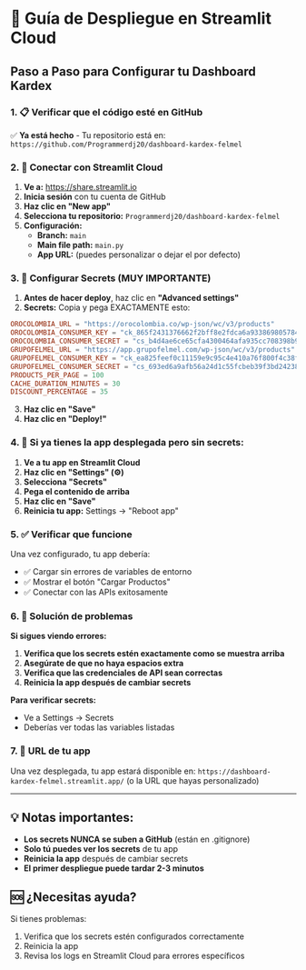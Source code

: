 # 🚀 Guía de Despliegue en Streamlit Cloud

## Paso a Paso para Configurar tu Dashboard Kardex

### 1. 📋 Verificar que el código esté en GitHub
✅ **Ya está hecho** - Tu repositorio está en: `https://github.com/Programmerdj20/dashboard-kardex-felmel`

### 2. 🔗 Conectar con Streamlit Cloud

1. **Ve a:** https://share.streamlit.io
2. **Inicia sesión** con tu cuenta de GitHub
3. **Haz clic en "New app"**
4. **Selecciona tu repositorio:** `Programmerdj20/dashboard-kardex-felmel`
5. **Configuración:**
   - **Branch:** `main`
   - **Main file path:** `main.py`
   - **App URL:** (puedes personalizar o dejar el por defecto)

### 3. 🔐 Configurar Secrets (MUY IMPORTANTE)

1. **Antes de hacer deploy**, haz clic en **"Advanced settings"**
2. **Secrets:** Copia y pega EXACTAMENTE esto:

```toml
OROCOLOMBIA_URL = "https://orocolombia.co/wp-json/wc/v3/products"
OROCOLOMBIA_CONSUMER_KEY = "ck_865f2431376662f2bff8e2fdca6a933869805784"
OROCOLOMBIA_CONSUMER_SECRET = "cs_b4d4ae6ce65cfa4300464afa935cc708398b90b4"
GRUPOFELMEL_URL = "https://app.grupofelmel.com/wp-json/wc/v3/products"
GRUPOFELMEL_CONSUMER_KEY = "ck_ea825feef0c11159e9c95c4e410a76f800f4c38f"
GRUPOFELMEL_CONSUMER_SECRET = "cs_693ed6a9afb56a24d1c55fcbeb39f3bd2423818d"
PRODUCTS_PER_PAGE = 100
CACHE_DURATION_MINUTES = 30
DISCOUNT_PERCENTAGE = 35
```

3. **Haz clic en "Save"**
4. **Haz clic en "Deploy!"**

### 4. 🎯 Si ya tienes la app desplegada pero sin secrets:

1. **Ve a tu app en Streamlit Cloud**
2. **Haz clic en "Settings" (⚙️)**
3. **Selecciona "Secrets"**
4. **Pega el contenido de arriba**
5. **Haz clic en "Save"**
6. **Reinicia tu app:** Settings → "Reboot app"

### 5. ✅ Verificar que funcione

Una vez configurado, tu app debería:
- ✅ Cargar sin errores de variables de entorno
- ✅ Mostrar el botón "Cargar Productos"
- ✅ Conectar con las APIs exitosamente

### 6. 🐛 Solución de problemas

**Si sigues viendo errores:**

1. **Verifica que los secrets estén exactamente como se muestra arriba**
2. **Asegúrate de que no haya espacios extra**
3. **Verifica que las credenciales de API sean correctas**
4. **Reinicia la app después de cambiar secrets**

**Para verificar secrets:**
- Ve a Settings → Secrets
- Deberías ver todas las variables listadas

### 7. 📱 URL de tu app

Una vez desplegada, tu app estará disponible en:
`https://dashboard-kardex-felmel.streamlit.app/` (o la URL que hayas personalizado)

---

## 💡 Notas importantes:

- **Los secrets NUNCA se suben a GitHub** (están en .gitignore)
- **Solo tú puedes ver los secrets** de tu app
- **Reinicia la app** después de cambiar secrets
- **El primer despliegue puede tardar 2-3 minutos**

## 🆘 ¿Necesitas ayuda?

Si tienes problemas:
1. Verifica que los secrets estén configurados correctamente
2. Reinicia la app
3. Revisa los logs en Streamlit Cloud para errores específicos